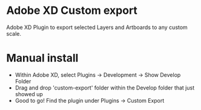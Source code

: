 # Adobe XD Custom export
Adobe XD Plugin to export selected Layers and Artboards to any custom scale.

# Manual install
- Within Adobe XD, select Plugins -> Development -> Show Develop Folder
- Drag and drop 'custom-export' folder within the Develop folder that just showed up
- Good to go! Find the plugin under Plugins -> Custom Export
